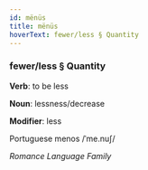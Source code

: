 ```yaml
---
id: mënüs
title: mënüs
hoverText: fewer/less § Quantity
---
```


### fewer/less § Quantity

**Verb**: to be less

**Noun**: lessness/decrease

**Modifier**: less

Portuguese menos /ˈme.nuʃ/

*Romance Language Family*